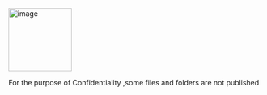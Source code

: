 <img width="125" alt="image" src="https://github.com/harithar1234/Projects_Placements/assets/86344120/d7bfd7b9-8b62-48ce-b40e-9f512dc3a2e3">

For the purpose of Confidentiality ,some files and folders are not published

